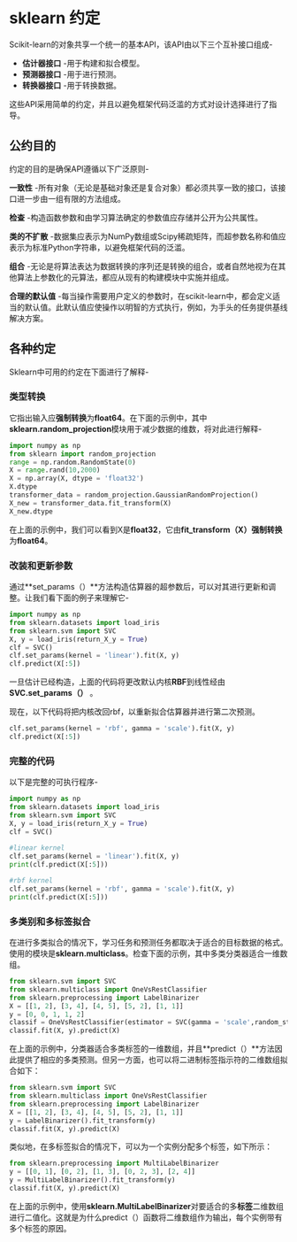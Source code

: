 # sklearn 约定

Scikit-learn的对象共享一个统一的基本API，该API由以下三个互补接口组成-

- **估计器接口** -用于构建和拟合模型。
- **预测器接口** -用于进行预测。
- **转换器接口** -用于转换数据。

这些API采用简单的约定，并且以避免框架代码泛滥的方式对设计选择进行了指导。

## 公约目的

约定的目的是确保API遵循以下广泛原则-

**一致性** -所有对象（无论是基础对象还是复合对象）都必须共享一致的接口，该接口进一步由一组有限的方法组成。

**检查** -构造函数参数和由学习算法确定的参数值应存储并公开为公共属性。

**类的不扩散** -数据集应表示为NumPy数组或Scipy稀疏矩阵，而超参数名称和值应表示为标准Python字符串，以避免框架代码的泛滥。

**组合** -无论是将算法表达为数据转换的序列还是转换的组合，或者自然地视为在其他算法上参数化的元算法，都应从现有的构建模块中实施并组成。

**合理的默认值** -每当操作需要用户定义的参数时，在scikit-learn中，都会定义适当的默认值。此默认值应使操作以明智的方式执行，例如，为手头的任务提供基线解决方案。

## 各种约定

Sklearn中可用的约定在下面进行了解释-

### 类型转换

它指出输入应**强制转换**为**float64**。在下面的示例中，其中**sklearn.random_projection**模块用于减少数据的维数，将对此进行解释-

```python
import numpy as np
from sklearn import random_projection
range = np.random.RandomState(0)
X = range.rand(10,2000)
X = np.array(X, dtype = 'float32')
X.dtype
transformer_data = random_projection.GaussianRandomProjection()
X_new = transformer_data.fit_transform(X)
X_new.dtype
```

在上面的示例中，我们可以看到X是**float32**，它由**fit_transform（X）强制转换**为**float64**。

### 改装和更新参数

通过**set_params（）**方法构造估算器的超参数后，可以对其进行更新和调整。让我们看下面的例子来理解它-

```python
import numpy as np
from sklearn.datasets import load_iris
from sklearn.svm import SVC
X, y = load_iris(return_X_y = True)
clf = SVC()
clf.set_params(kernel = 'linear').fit(X, y)
clf.predict(X[:5])
```


一旦估计已经构造，上面的代码将更改默认内核**RBF**到线性经由**SVC.set_params（）** 。

现在，以下代码将把内核改回rbf，以重新拟合估算器并进行第二次预测。

```python
clf.set_params(kernel = 'rbf', gamma = 'scale').fit(X, y)
clf.predict(X[:5])
```

### 完整的代码

以下是完整的可执行程序-

```python
import numpy as np
from sklearn.datasets import load_iris
from sklearn.svm import SVC
X, y = load_iris(return_X_y = True)
clf = SVC()
 
#linear kernel
clf.set_params(kernel = 'linear').fit(X, y)
print(clf.predict(X[:5]))

#rbf kernel
clf.set_params(kernel = 'rbf', gamma = 'scale').fit(X, y)
print(clf.predict(X[:5]))
```

### 多类别和多标签拟合

在进行多类拟合的情况下，学习任务和预测任务都取决于适合的目标数据的格式。使用的模块是**sklearn.multiclass**。检查下面的示例，其中多类分类器适合一维数组。

```python
from sklearn.svm import SVC
from sklearn.multiclass import OneVsRestClassifier
from sklearn.preprocessing import LabelBinarizer
X = [[1, 2], [3, 4], [4, 5], [5, 2], [1, 1]]
y = [0, 0, 1, 1, 2]
classif = OneVsRestClassifier(estimator = SVC(gamma = 'scale',random_state = 0))
classif.fit(X, y).predict(X)
```


在上面的示例中，分类器适合多类标签的一维数组，并且**predict（）**方法因此提供了相应的多类预测。但另一方面，也可以将二进制标签指示符的二维数组拟合如下：

```python
from sklearn.svm import SVC
from sklearn.multiclass import OneVsRestClassifier
from sklearn.preprocessing import LabelBinarizer
X = [[1, 2], [3, 4], [4, 5], [5, 2], [1, 1]]
y = LabelBinarizer().fit_transform(y)
classif.fit(X, y).predict(X)
```


类似地，在多标签拟合的情况下，可以为一个实例分配多个标签，如下所示：

```python
from sklearn.preprocessing import MultiLabelBinarizer
y = [[0, 1], [0, 2], [1, 3], [0, 2, 3], [2, 4]]
y = MultiLabelBinarizer().fit_transform(y)
classif.fit(X, y).predict(X)
```

在上面的示例中，使用**sklearn.MultiLabelBinarizer**对要适合的多**标签**二维数组进行二值化。这就是为什么predict（）函数将二维数组作为输出，每个实例带有多个标签的原因。
